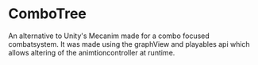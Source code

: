 # ComboTree
 An alternative to Unity's Mecanim made for a combo focused combatsystem. It was made using the graphView and playables api which allows altering of the animtioncontroller at runtime.
